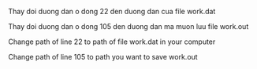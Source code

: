 Thay doi duong dan o dong 22 den duong dan cua file work.dat

Thay doi duong dan o dong 105 den duong dan ma muon luu file work.out

Change path of line 22 to path of file work.dat in your computer

Change path of line 105 to path you want to save work.out
